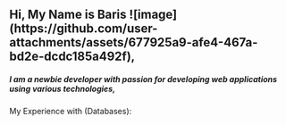 

  <div>
    <h2>
      Hi, My Name is Baris ![image](https://github.com/user-attachments/assets/677925a9-afe4-467a-bd2e-dcdc185a492f), 
    </h2>
    <h5>
      <i class="fa-regular fa-circle-nodes fa-rotate-180 fa-2xs" style="color: #FFD43B;"></i> I am a newbie developer with passion for developing web applications using various technologies, 
    </h5>
  </div>
  <div>
    <i class="fa-regular fa-circle-nodes fa-rotate-180 fa-2xs" style="color: #FFD43B;"></i> My Experience with <i class="fa-solid fa-database fa-2xs" style="color: #74C0FC;"></i> (Databases):
       <i class="fa-light fa-pen fa-2xs" style="color: #ff0000;"></i> 
  </div>


  
    
        


  



<!---
EmreBarisErdem/EmreBarisErdem is a ✨ special ✨ repository because its `README.md` (this file) appears on your GitHub profile.
You can click the Preview link to take a look at your changes.
--->
